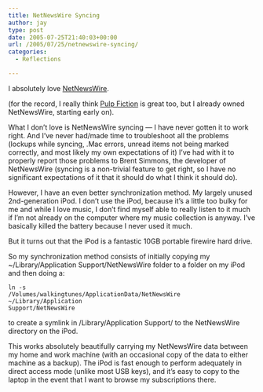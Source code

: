 ```yaml
---
title: NetNewsWire Syncing
author: jay
type: post
date: 2005-07-25T21:40:03+00:00
url: /2005/07/25/netnewswire-syncing/
categories:
  - Reflections

---
```

I absolutely love [NetNewsWire][1].

(for the record, I really think [Pulp Fiction][2] is great too, but I already owned NetNewsWire, starting early on).

What I don’t love is NetNewsWire syncing — I have never gotten it to work right. And I’ve never had/made time to troubleshoot all the problems (lockups while syncing, .Mac errors, unread items not being marked correctly, and most likely my own expectations of it) I’ve had with it to properly report those problems to Brent Simmons, the developer of NetNewsWire (syncing is a non-trivial feature to get right, so I have no significant expectations of it that it should do what I think it should do).

However, I have an even better synchronization method. My largely unused 2nd-generation iPod. I don’t use the iPod, because it’s a little too bulky for me and while I love music, I don’t find myself able to really listen to it much if I’m not already on the computer where my music collection is anyway. I’ve basically killed the battery because I never used it much.

But it turns out that the iPod is a fantastic 10GB portable firewire hard drive.

So my synchronization method consists of initially copying my ~/Library/Application Support/NetNewsWire folder to a folder on my iPod and then doing a:

<code class="highlighter-rouge">ln -s /Volumes/walkingtunes/ApplicationData/NetNewsWire ~/Library/Application Support/NetNewsWire</code>

to create a symlink in /Library/Application Support/ to the NetNewsWire directory on the iPod.

This works absolutely beautifully carrying my NetNewsWire data between my home and work machine (with an occasional copy of the data to either machine as a backup). The iPod is fast enough to perform adequately in direct access mode (unlike most USB keys), and it’s easy to copy to the laptop in the event that I want to browse my subscriptions there.

 [1]: //ranchero.com/netnewswire/"
 [2]: //freshsqueeze.com/products/pulpfiction/"